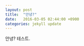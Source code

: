 ```yaml
---
layout: post
title:  "안녕?"
date:   2016-03-05 02:44:00 +0900
categories: jekyll update
---
```

안녕? 테스트.
